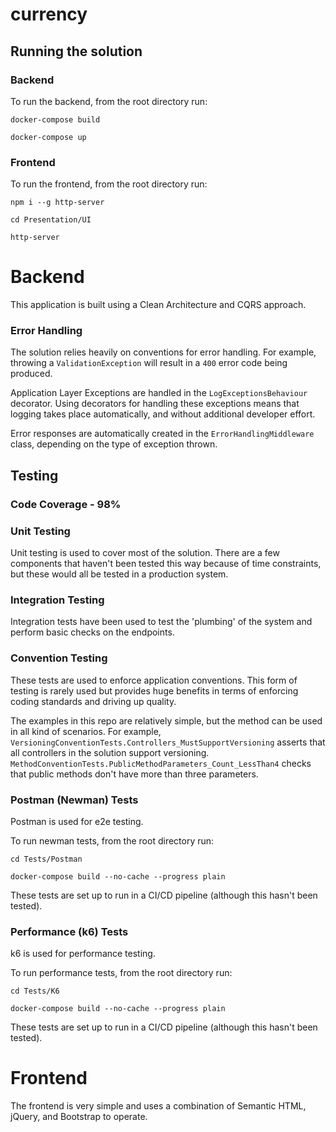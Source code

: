 # currency

## Running the solution

### Backend

To run the backend, from the root directory run:

`docker-compose build`

`docker-compose up`

### Frontend

To run the frontend, from the root directory run:

`npm i --g http-server`

`cd Presentation/UI`

`http-server`

# Backend

This application is built using a Clean Architecture and CQRS approach.

### Error Handling

The solution relies heavily on conventions for error handling. For example, throwing a 
`ValidationException` will result in a `400` error code being produced.

Application Layer Exceptions are handled in the `LogExceptionsBehaviour` decorator.
Using decorators for handling these exceptions means that logging takes place automatically,
and without additional developer effort.

Error responses are automatically created in the `ErrorHandlingMiddleware` class, depending on
the type of exception thrown.


## Testing

### Code Coverage - 98%

### Unit Testing

Unit testing is used to cover most of the solution. There are a few components that
haven't been tested this way because of time constraints, but these would all be tested
in a production system.

### Integration Testing

Integration tests have been used to test the 'plumbing' of the system and perform basic 
checks on the endpoints.

### Convention Testing

These tests are used to enforce application conventions. 
This form of testing is rarely used but provides huge benefits in
terms of enforcing coding standards and driving up quality.

The examples in this repo are relatively simple, but the method can be used
in all kind of scenarios. For example, `VersioningConventionTests.Controllers_MustSupportVersioning`
asserts that all controllers in the solution support versioning.
`MethodConventionTests.PublicMethodParameters_Count_LessThan4`
checks that public methods don't have more than three parameters.

### Postman (Newman) Tests

Postman is used for e2e testing.

To run newman tests, from the root directory run:

```cd Tests/Postman```

```docker-compose build --no-cache --progress plain```

These tests are set up to run in a CI/CD pipeline (although this hasn't been tested).

### Performance (k6) Tests

k6 is used for performance testing.

To run performance tests, from the root directory run:

```cd Tests/K6```

```docker-compose build --no-cache --progress plain```

These tests are set up to run in a CI/CD pipeline (although this hasn't been tested).

# Frontend

The frontend is very simple and uses a combination of Semantic HTML, jQuery, and Bootstrap to operate.


